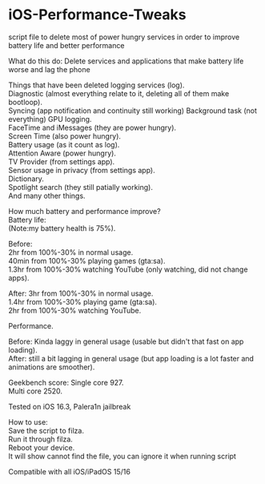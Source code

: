 # iOS-Performance-Tweaks
script file to delete most of power hungry services in order to improve battery life and better performance

What do this do:
Delete services and applications that make battery life worse and lag the phone

Things that have been deleted 
logging services (log).            
Diagnostic (almost everything relate to it, deleting all of them make bootloop).          
Syncing (app notification and continuity still working)
Background task (not everything)
GPU logging.       
FaceTime and iMessages (they are power hungry).           
Screen Time (also power hungry).         
Battery usage (as it count as log).         
Attention Aware (power hungry).          
TV Provider (from settings app).          
Sensor usage in privacy (from settings app).        
Dictionary.            
Spotlight search (they still patially working).     
And many other things.        

How much battery and performance improve?      
Battery life:        
(Note:my battery health is 75%).       
          
Before:         
2hr from 100%-30% in normal usage.          
40min from 100%-30% playing games (gta:sa).     
1.3hr from 100%-30% watching YouTube (only watching, did not change apps).         
              
After:
3hr from 100%-30% in normal usage.        
1.4hr from 100%-30% playing game (gta:sa).       
2hr from 100%-30% watching YouTube.       
         
          
Performance.          
       
Before: Kinda laggy in general usage (usable but didn't that fast on app loading).        
After: still a bit lagging in general usage (but app loading is a lot faster and animations are smoother).         

Geekbench score:
Single core 927.     
Multi core 2520.          
      
Tested on iOS 16.3, Palera1n jailbreak
                 
How to use:           
Save the script to filza.          
Run it through filza.            
Reboot your device.        
It will show cannot find the file, you can ignore it when running script   


Compatible with all iOS/iPadOS 15/16
